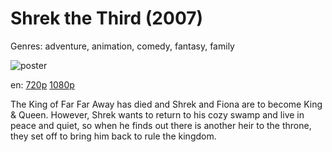 # Shrek the Third (2007)

Genres: adventure, animation, comedy, fantasy, family

![poster](http://image.tmdb.org/t/p/w500/uUkECK242DQJe5QgsK3cjJuYOpK.jpg)

en:
  [720p](magnet:?xt=urn:btih:EDE53AA6C8D222EC3373A34DAB81B158BC40EFEF&tr=udp://glotorrents.pw:6969/announce&tr=udp://tracker.opentrackr.org:1337/announce&tr=udp://torrent.gresille.org:80/announce&tr=udp://tracker.openbittorrent.com:80&tr=udp://tracker.coppersurfer.tk:6969&tr=udp://tracker.leechers-paradise.org:6969&tr=udp://p4p.arenabg.ch:1337&tr=udp://tracker.internetwarriors.net:1337)
  [1080p](magnet:?xt=urn:btih:C7DAAA6C7926DF5F410CD20BD33FDACE9E389F92&tr=udp://glotorrents.pw:6969/announce&tr=udp://tracker.opentrackr.org:1337/announce&tr=udp://torrent.gresille.org:80/announce&tr=udp://tracker.openbittorrent.com:80&tr=udp://tracker.coppersurfer.tk:6969&tr=udp://tracker.leechers-paradise.org:6969&tr=udp://p4p.arenabg.ch:1337&tr=udp://tracker.internetwarriors.net:1337)
  


The King of Far Far Away has died and Shrek and Fiona are to become King &amp; Queen. However, Shrek wants to return to his cozy swamp and live in peace and quiet, so when he finds out there is another heir to the throne, they set off to bring him back to rule the kingdom.